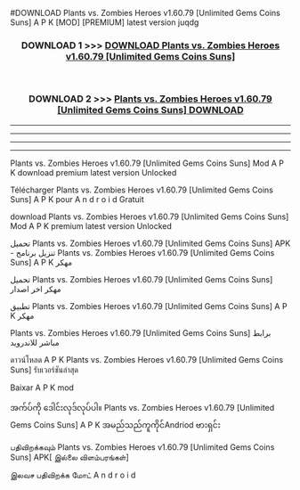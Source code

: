 #DOWNLOAD Plants vs. Zombies Heroes v1.60.79  [Unlimited Gems Coins Suns] A P K [MOD] [PREMIUM] latest version juqdg



<div align="center">

<h3>DOWNLOAD 1 >>> <a href="https://teeasianyam.web.app?sq=Plants vs. Zombies Heroes v1.60.79  [Unlimited Gems Coins Suns]">DOWNLOAD Plants vs. Zombies Heroes v1.60.79  [Unlimited Gems Coins Suns] </a></h3><br>

<h3>DOWNLOAD 2 >>> <a href="https://teeasianyam.web.app?sq=Plants vs. Zombies Heroes v1.60.79  [Unlimited Gems Coins Suns] ">Plants vs. Zombies Heroes v1.60.79  [Unlimited Gems Coins Suns]  DOWNLOAD </a></h3>

</div>


----------------------------------------------------------

----------------------------------------------------------

----------------------------------------------------------

----------------------------------------------------------


Plants vs. Zombies Heroes v1.60.79  [Unlimited Gems Coins Suns]  Mod A P K download premium latest version Unlocked

Télécharger Plants vs. Zombies Heroes v1.60.79  [Unlimited Gems Coins Suns]  A P K pour A n d r o i d Gratuit

download Plants vs. Zombies Heroes v1.60.79  [Unlimited Gems Coins Suns]  Mod A P K premium latest version Unlocked

تحميل Plants vs. Zombies Heroes v1.60.79  [Unlimited Gems Coins Suns]  APK - تنزيل برنامج Plants vs. Zombies Heroes v1.60.79  [Unlimited Gems Coins Suns]  A P K مهكر

تحميل Plants vs. Zombies Heroes v1.60.79  [Unlimited Gems Coins Suns]  مهكر اخر اصدار

تطبيق Plants vs. Zombies Heroes v1.60.79  [Unlimited Gems Coins Suns]  A P K مهكر

Plants vs. Zombies Heroes v1.60.79  [Unlimited Gems Coins Suns]  برابط مباشر للاندرويد

ดาวน์โหลด A P K Plants vs. Zombies Heroes v1.60.79  [Unlimited Gems Coins Suns]  รับเวอร์ชันล่าสุด

Baixar A P K mod

အက်ပ်ကို ဒေါင်းလုဒ်လုပ်ပါ။ Plants vs. Zombies Heroes v1.60.79  [Unlimited Gems Coins Suns]  A P K အမည်သည်ကူကိုင်Andriod ဗားရှင်း

பதிவிறக்கவும் Plants vs. Zombies Heroes v1.60.79  [Unlimited Gems Coins Suns]  APK[ இல்லை விளம்பரங்கள்] 
 
இலவச பதிவிறக்க மோட் A n d r o i d



